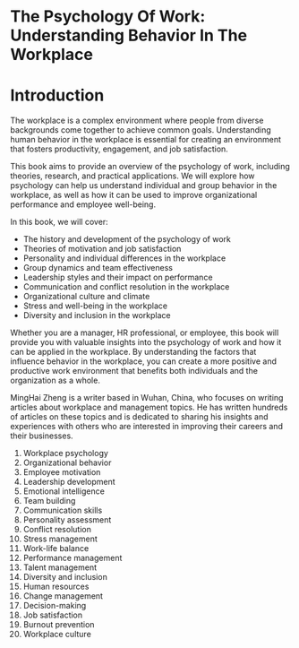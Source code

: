# The Psychology Of Work: Understanding Behavior In The Workplace

# Introduction

The workplace is a complex environment where people from diverse backgrounds come together to achieve common goals. Understanding human behavior in the workplace is essential for creating an environment that fosters productivity, engagement, and job satisfaction.

This book aims to provide an overview of the psychology of work, including theories, research, and practical applications. We will explore how psychology can help us understand individual and group behavior in the workplace, as well as how it can be used to improve organizational performance and employee well-being.

In this book, we will cover:

* The history and development of the psychology of work
* Theories of motivation and job satisfaction
* Personality and individual differences in the workplace
* Group dynamics and team effectiveness
* Leadership styles and their impact on performance
* Communication and conflict resolution in the workplace
* Organizational culture and climate
* Stress and well-being in the workplace
* Diversity and inclusion in the workplace

Whether you are a manager, HR professional, or employee, this book will provide you with valuable insights into the psychology of work and how it can be applied in the workplace. By understanding the factors that influence behavior in the workplace, you can create a more positive and productive work environment that benefits both individuals and the organization as a whole.

MingHai Zheng is a writer based in Wuhan, China, who focuses on writing articles about workplace and management topics. He has written hundreds of articles on these topics and is dedicated to sharing his insights and experiences with others who are interested in improving their careers and their businesses.



1. Workplace psychology
2. Organizational behavior
3. Employee motivation
4. Leadership development
5. Emotional intelligence
6. Team building
7. Communication skills
8. Personality assessment
9. Conflict resolution
10. Stress management
11. Work-life balance
12. Performance management
13. Talent management
14. Diversity and inclusion
15. Human resources
16. Change management
17. Decision-making
18. Job satisfaction
19. Burnout prevention
20. Workplace culture

